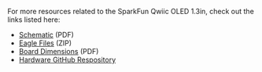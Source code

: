 <!-- This section should include all the relevant documentation and product files (Eagle files, schematic, datasheet(s), landing pages, etc. and any relevant tutorials to go beyond the Hookup Guide.) -->

For more resources related to the SparkFun Qwiic OLED 1.3in, check out the links listed here: 

* [Schematic](assets/board_files/SparkFun_Qwiic_OLED_1.3in_Schematic.pdf) (PDF)
* [Eagle Files](assets/board_files/Qwiic_OLED_1.3in.zip) (ZIP)
* [Board Dimensions](assets/board_files/SparkFun_Qwiic_OLED_1.3in_BoardDimensions.png) (PDF)
* [Hardware GitHub Respository](https://github.com/sparkfun/SparkFun_Qwiic_OLED_1.3in)

